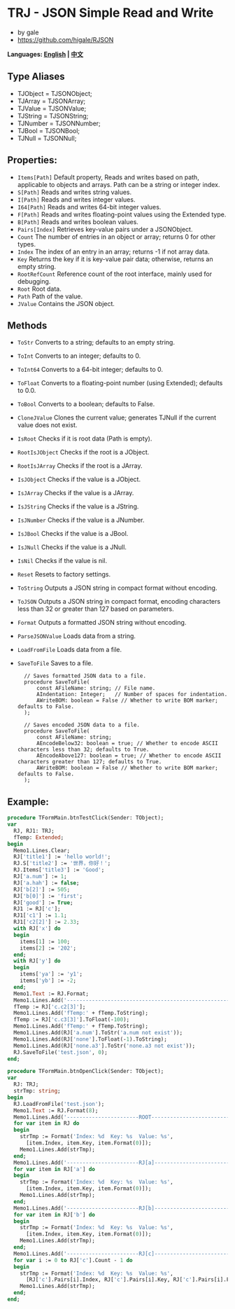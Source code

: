 ﻿# TRJ - JSON Simple Read and Write
- by gale
- https://github.com/higale/RJSON

**Languages: [English](README.md) | [中文](README_zh.md)**

## Type Aliases
- TJObject = TJSONObject;
- TJArray = TJSONArray;
- TJValue = TJSONValue;
- TJString = TJSONString;
- TJNumber = TJSONNumber;
- TJBool = TJSONBool;
- TJNull = TJSONNull;

## Properties:
- `Items[Path]` Default property, Reads and writes based on path, applicable to objects and arrays. Path can be a string or integer index.
- `S[Path]` Reads and writes string values.
- `I[Path]` Reads and writes integer values.
- `I64[Path]` Reads and writes 64-bit integer values.
- `F[Path]` Reads and writes floating-point values using the Extended type.
- `B[Path]` Reads and writes boolean values.
- `Pairs[Index]` Retrieves key-value pairs under a JSONObject.
- `Count` The number of entries in an object or array; returns 0 for other types.
- `Index` The index of an entry in an array; returns -1 if not array data.
- `Key` Returns the key if it is key-value pair data; otherwise, returns an empty string.
- `RootRefCount` Reference count of the root interface, mainly used for debugging.
- `Root` Root data.
- `Path` Path of the value.
- `JValue` Contains the JSON object.

## Methods
- `ToStr` Converts to a string; defaults to an empty string.
- `ToInt` Converts to an integer; defaults to 0.
- `ToInt64` Converts to a 64-bit integer; defaults to 0.
- `ToFloat` Converts to a floating-point number (using Extended); defaults to 0.0.
- `ToBool` Converts to a boolean; defaults to False.

- `CloneJValue` Clones the current value; generates TJNull if the current value does not exist.
- `IsRoot` Checks if it is root data (Path is empty).
- `RootIsJObject` Checks if the root is a JObject.
- `RootIsJArray` Checks if the root is a JArray.
- `IsJObject` Checks if the value is a JObject.
- `IsJArray` Checks if the value is a JArray.
- `IsJString` Checks if the value is a JString.
- `IsJNumber` Checks if the value is a JNumber.
- `IsJBool` Checks if the value is a JBool.
- `IsJNull` Checks if the value is a JNull.
- `IsNil` Checks if the value is nil.
- `Reset` Resets to factory settings.

- `ToString` Outputs a JSON string in compact format without encoding.
- `ToJSON` Outputs a JSON string in compact format, encoding characters less than 32 or greater than 127 based on parameters.
- `Format` Outputs a formatted JSON string without encoding.
- `ParseJSONValue` Loads data from a string.
- `LoadFromFile` Loads data from a file.
- `SaveToFile` Saves to a file.

        // Saves formatted JSON data to a file.
        procedure SaveToFile(
            const AFileName: string; // File name.
            AIndentation: Integer;   // Number of spaces for indentation.
            AWriteBOM: boolean = False // Whether to write BOM marker; defaults to False.
        );

        // Saves encoded JSON data to a file.
        procedure SaveToFile(
            const AFileName: string;
            AEncodeBelow32: boolean = true; // Whether to encode ASCII characters less than 32; defaults to True.
            AEncodeAbove127: boolean = true; // Whether to encode ASCII characters greater than 127; defaults to True.
            AWriteBOM: boolean = False // Whether to write BOM marker; defaults to False.
        );

## Example:
```pascal
procedure TFormMain.btnTestClick(Sender: TObject);
var
  RJ, RJ1: TRJ;
  fTemp: Extended;
begin
  Memo1.Lines.Clear;
  RJ['title1'] := 'hello world!';
  RJ.S['title2'] := '世界，你好！';
  RJ.Items['title3'] := 'Good';
  RJ['a.num'] := 1;
  RJ['a.hah'] := false;
  RJ['b[2]'] := 505;
  RJ['b[0]'] := 'first';
  RJ['good'] := True;
  RJ1 := RJ['c'];
  RJ1['c1'] := 1.1;
  RJ1['c2[2]'] := 2.33;
  with RJ['x'] do
  begin
    items[1] := 100;
    items[2] := '202';
  end;
  with RJ['y'] do
  begin
    items['ya'] := 'y1';
    items['yb'] := -2;
  end;
  Memo1.Text := RJ.Format;
  Memo1.Lines.Add('-----------------------------------------------------------');
  fTemp := RJ['c.c2[3]'];
  Memo1.Lines.Add('fTemp:' + fTemp.ToString);
  fTemp := RJ['c.c3[3]'].ToFloat(-100);
  Memo1.Lines.Add('fTemp:' + fTemp.ToString);
  Memo1.Lines.Add(RJ['a.num'].ToStr('a.num not exist'));
  Memo1.Lines.Add(RJ['none'].ToFloat(-1).ToString);
  Memo1.Lines.Add(RJ['none.a3'].ToStr('none.a3 not exist'));
  RJ.SaveToFile('test.json', 0);
end;

procedure TFormMain.btnOpenClick(Sender: TObject);
var
  RJ: TRJ;
  strTmp: string;
begin
  RJ.LoadFromFile('test.json');
  Memo1.Text := RJ.Format(8);
  Memo1.Lines.Add('-----------------------ROOT--------------------------');
  for var item in RJ do
  begin
    strTmp := Format('Index: %d  Key: %s  Value: %s',
      [item.Index, item.Key, item.Format(0)]);
    Memo1.Lines.Add(strTmp);
  end;
  Memo1.Lines.Add('-----------------------RJ[a]--------------------------');
  for var item in RJ['a'] do
  begin
    strTmp := Format('Index: %d  Key: %s  Value: %s',
      [item.Index, item.Key, item.Format(0)]);
    Memo1.Lines.Add(strTmp);
  end;
  Memo1.Lines.Add('-----------------------RJ[b]--------------------------');
  for var item in RJ['b'] do
  begin
    strTmp := Format('Index: %d  Key: %s  Value: %s',
      [item.Index, item.Key, item.Format(0)]);
    Memo1.Lines.Add(strTmp);
  end;
  Memo1.Lines.Add('-----------------------RJ[c]--------------------------');
  for var i := 0 to RJ['c'].Count - 1 do
  begin
    strTmp := Format('Index: %d  Key: %s  Value: %s',
      [RJ['c'].Pairs[i].Index, RJ['c'].Pairs[i].Key, RJ['c'].Pairs[i].Format(0)]);
    Memo1.Lines.Add(strTmp);
  end;
end;
```

